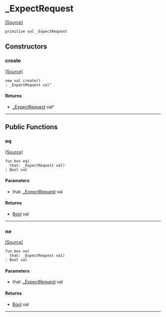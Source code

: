 # _ExpectRequest
<span class="source-link">[[Source]](src/http/_http_parser.md#L8)</span>
```pony
primitive val _ExpectRequest
```

## Constructors

### create
<span class="source-link">[[Source]](src/http/_http_parser.md#L8)</span>


```pony
new val create()
: _ExpectRequest val^
```

#### Returns

* [_ExpectRequest](http-_ExpectRequest.md) val^

---

## Public Functions

### eq
<span class="source-link">[[Source]](src/http/_http_parser.md#L9)</span>


```pony
fun box eq(
  that: _ExpectRequest val)
: Bool val
```
#### Parameters

*   that: [_ExpectRequest](http-_ExpectRequest.md) val

#### Returns

* [Bool](builtin-Bool.md) val

---

### ne
<span class="source-link">[[Source]](src/http/_http_parser.md#L9)</span>


```pony
fun box ne(
  that: _ExpectRequest val)
: Bool val
```
#### Parameters

*   that: [_ExpectRequest](http-_ExpectRequest.md) val

#### Returns

* [Bool](builtin-Bool.md) val

---


